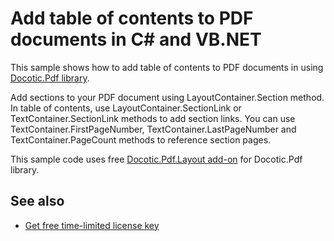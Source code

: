 # Add table of contents to PDF documents in C# and VB.NET
This sample shows how to add table of contents to PDF documents in using [Docotic.Pdf library](https://bitmiracle.com/pdf-library/).

Add sections to your PDF document using LayoutContainer.Section method.
In table of contents, use LayoutContainer.SectionLink or TextContainer.SectionLink methods to add section links.
You can use TextContainer.FirstPageNumber, TextContainer.LastPageNumber and TextContainer.PageCount methods to reference section pages.

This sample code uses free [Docotic.Pdf.Layout add-on](https://www.nuget.org/packages/BitMiracle.Docotic.Pdf.Layout/) for Docotic.Pdf library.

## See also
* [Get free time-limited license key](https://bitmiracle.com/pdf-library/download-pdf-library.aspx)